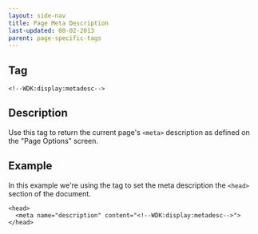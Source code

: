 ```yaml
---
layout: side-nav
title: Page Meta Description
last-updated: 08-02-2013
parent: page-specific-tags
---
```


## Tag

`<!--WDK:display:metadesc-->`

## Description

Use this tag to return the current page's `<meta>` description as defined on the "Page Options" screen.

## Example

In this example we're using the tag to set the meta description the `<head>` section of the document.

~~~
<head>
  <meta name="description" content="<!--WDK:display:metadesc-->">
</head>
~~~
